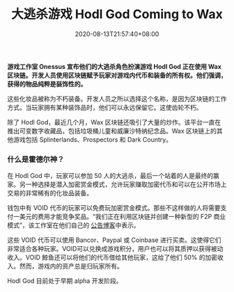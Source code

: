﻿---
title: "大逃杀游戏 Hodl God Coming to Wax"
date: 2020-08-13T21:57:40+08:00
lastmod: 2020-08-13T16:45:40+08:00
draft: false
authors: ["Nobleman"]
description: "游戏工作室 Onessus 宣布他们的大逃杀角色扮演游戏 Hodl God 正在使用 Wax 区块链。开发人员使用区块链赋予玩家对游戏内代币和装备的所有权。他们强调，获得的物品纯粹是装饰性的。"
featuredImage: "battle-royale-game-hodl-god-coming-to-wax.png"
tags: ["Virtual World","虚拟世界","Play to Earn"]
categories: ["news"]
news: ["虚拟世界"]
weight: 
lightgallery: true
pinned: false
recommend: false
recommend1: false
---

**游戏工作室 Onessus 宣布他们的大逃杀角色扮演游戏 Hodl God 正在使用 Wax 区块链。开发人员使用区块链赋予玩家对游戏内代币和装备的所有权。他们强调，获得的物品纯粹是装饰性的。**

这些化妆品被称为不朽装备。开发人员之所以选择这个名称，是因为区块链的工作方式。当玩家拥有某种装饰品时，他们可以永远保留它。这使齿轮不朽。

除了 Hodl God，最近几个月，Wax 区块链还吸引了大量的炒作。该平台一直在推出可变数字收藏品，包括垃圾桶儿童和威廉沙特纳纪念品。Wax 区块链上的其他游戏包括 Splinterlands、Prospectors 和 Dark Country。

### 什么是霍德尔神？

在 Hodl God 中，玩家可以参加 50 人的大逃杀，最后一个站着的人是最终的赢家。另一种选择是潜入加密赏金模式，允许玩家赚取加密代币和可以在公开市场上交易的非常稀有的化妆品装备。

钱包中有 VOID 代币的玩家可以免费玩加密赏金模式。那些不这样做的人将需要支付一美元的费用才能竞争奖品。“我们正在利用区块链并创建一种新型的 F2P 商业模式”，该工作室在他们自己的 [公告博客](https://medium.com/@onessus/announcing-hodlgod-live-the-blockchain-battle-royale-rpg-acfb94f4c69f)中表示。

这些 VOID 代币可以使用 Bancor、Paypal 或 Coinbase 进行买卖。这使得它们非常适合各种玩家。VOID可以兑换成游戏积分，用户也可以将其质押以获得被动收入。VOID 鲸鱼还可以将他们的代币借给其他玩家，这给了他们 50% 的加密收入。然而，游戏内的资产总是归玩家所有。

Hodl God 目前处于早期 alpha 开发阶段。